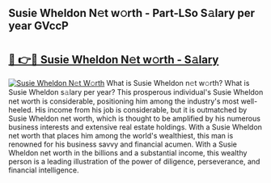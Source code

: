 ## Susie Wheldon N𝚎t w𝚘rth - Part-LSo S𝚊lary per year GVccP

# <h2><a href="http://gc2c32a.nevu.top/?p=Susie+Wheldon">🔗 👉🔴 Susie Wheldon N𝚎t w𝚘rth - S𝚊lary</a></h2>

[![Susie Wheldon N𝚎t W𝚘rth](https://i.imgur.com/Oavwk0R.jpeg)](http://gc2c32a.nevu.top/?p=Susie+Wheldon)
What is Susie Wheldon n𝚎t w𝚘rth? What is Susie Wheldon s𝚊lary per year?
This prosperous individual's Susie Wheldon net worth is considerable, positioning him among the industry's most well-heeled. His income from his job is considerable, but it is outmatched by Susie Wheldon net worth, which is thought to be amplified by his numerous business interests and extensive real estate holdings. With a Susie Wheldon net worth that places him among the world's wealthiest, this man is renowned for his business savvy and financial acumen. With a Susie Wheldon net worth in the billions and a substantial income, this wealthy person is a leading illustration of the power of diligence, perseverance, and financial intelligence.
